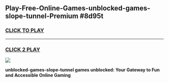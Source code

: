 
## Play-Free-Online-Games-unblocked-games-slope-tunnel-Premium #8d95t
<h3>
<a href="https://premium.freeplayer.one?title=unblocked-games-slope-tunnel&ref=8M">CLICK TO PLAY</a></h3>
<hr>

<h3>
<a href="https://premium.freeplayer.one?title=unblocked-games-slope-tunnel&ref=8M">CLICK 2 PLAY</a>
  
</h3>

<a href="https://premium.freeplayer.one?title=unblocked-games-slope-tunnel&ref=8M"><img src="https://clearcache.store/games.png"></a>


**unblocked-games-slope-tunnel games unblocked: Your Gateway to Fun and Accessible Online Gaming**
